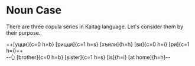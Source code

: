 # Noun Case

There are three copula series in Kaitag language. Let's consider them by their purpose.

<Context :options="['masc.', 'fem.']">

++[уцци]{c=0 h=b} [рицци]{c=1 h=s} [хъили]{h=h} [ви]{c=0 h=i} [ри]{c=1 h=i}++  
--👆 [brother]{c=0 h=b} [sister]{c=1 h=s} [is]{h=i} [at home]{h=h}--

</Context>
